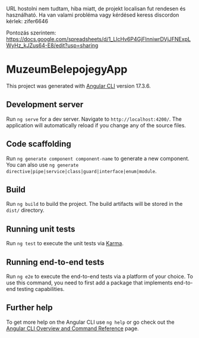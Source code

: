 URL hostolni nem tudtam, hiba miatt, de  projekt localisan fut rendesen és használható.
Ha van valami probléma vagy kérdésed keress discordon kérlek: zifer6646

Pontozás szerintem: https://docs.google.com/spreadsheets/d/1_LlcHv6P4GjFlnniwrDVjJFNExpLWyHz_kJZus64-E8/edit?usp=sharing

# MuzeumBelepojegyApp

This project was generated with [Angular CLI](https://github.com/angular/angular-cli) version 17.3.6.

## Development server

Run `ng serve` for a dev server. Navigate to `http://localhost:4200/`. The application will automatically reload if you change any of the source files.

## Code scaffolding

Run `ng generate component component-name` to generate a new component. You can also use `ng generate directive|pipe|service|class|guard|interface|enum|module`.

## Build

Run `ng build` to build the project. The build artifacts will be stored in the `dist/` directory.

## Running unit tests

Run `ng test` to execute the unit tests via [Karma](https://karma-runner.github.io).

## Running end-to-end tests

Run `ng e2e` to execute the end-to-end tests via a platform of your choice. To use this command, you need to first add a package that implements end-to-end testing capabilities.

## Further help

To get more help on the Angular CLI use `ng help` or go check out the [Angular CLI Overview and Command Reference](https://angular.io/cli) page.
